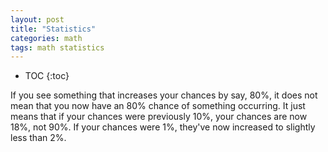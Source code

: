 ```yaml
---
layout: post
title: "Statistics"
categories: math
tags: math statistics
---
```


* TOC
{:toc}

If you see something that increases your chances by say, 80%, it does not mean that you now have an 80% chance of something occurring. It just means that if your chances were previously 10%, your chances are now 18%, not 90%. If your chances were 1%, they've now increased to slightly less than 2%. 


